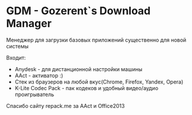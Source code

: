 # GDM - Gozerent`s Download Manager

Менеджер для загрузки базовых приложений существенно для новой системы

Входит:

- Anydesk - для дистанционной настройки машины
- AAct - активатор :)
- Стек из браузеров на любой вкус(Chrome, Firefox, Yandex, Opera)
- K-Lite Codec Pack - пак кодеков и удобный видео/аудио проигрыватель

Спасибо сайту repack.me за AAct и Office2013


